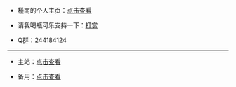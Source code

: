 * 槿南的个人主页：[点击查看](https://jinnan11.eu.org)

* 请我喝瓶可乐支持一下：[打赏](https://flowus.cn/share/31646873-4314-4769-8d66-84c37398d72e)

* Q群：244184124

---

* 主站：[点击查看](https://jn11.eu.org/)

* 备用：[点击查看](https://www.123pan.com/s/hvZDVv-cKgxH.html)
